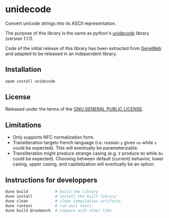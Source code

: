# unidecode

Convert unicode strings into its ASCII representation.

The purpose of this library is the same as python's
[unidecode](https://pypi.org/project/Unidecode/) library (version
1.1.1).

Code of the initial release of this library has been extracted from
[GeneWeb](https://github.com/geneweb/geneweb) and adapted to be
released in an independent library.

## Installation

```bash
opam install unidecode
```

## License

Released under the terms of the [GNU GENERAL PUBLIC LICENSE](LICENSE).

## Limitations

- Only supports NFC normalization form.
- Transliteration targets french language
  (i.e. russian `у` gives `ou` while `u` could be expected).
  This will eventually be parameterizable.
- Transliteration might produce strange casing
  (e.g. `У` produce `OU` while `Ou` could be expected).
  Choosing between default (current) behavior, lower casing, upper
  casing, and capitalization will eventually be an option.

## Instructions for developpers

```bash
dune build            # build the library
dune install          # install the built library
dune clean            # clean compilation artifacts
dune runtest          # run unit tests
dune build @runbench  # compare with other libs
```
